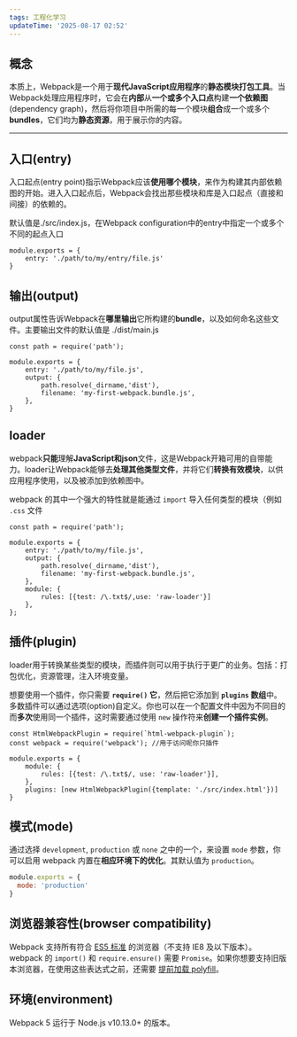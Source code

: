 ```yaml
---
tags: 工程化学习
updateTime: '2025-08-17 02:52'
---
```


## 概念

本质上，Webpack是一个用于**现代JavaScript应用程序**的**静态模块打包工具**。当Webpack处理应用程序时，它会在**内部**从**一个或多个入口点**构建**一个依赖图**(dependency graph)，然后将你项目中所需的每一个模块**组合**成一个或多个**bundles**，它们均为**静态资源**，用于展示你的内容。

---

## 入口(entry)

入口起点(entry point)指示Webpack应该**使用哪个模块**，来作为构建其内部依赖图的开始。进入入口起点后，Webpack会找出那些模块和库是入口起点（直接和间接）的依赖的。

默认值是./src/index.js，在Webpack configuration中的entry中指定一个或多个不同的起点入口

```
module.exports = {
	entry: './path/to/my/entry/file.js'
}
```

## 输出(output)

output属性告诉Webpack在**哪里输出**它所构建的**bundle**，以及如何命名这些文件。主要输出文件的默认值是 ./dist/main.js

```
const path = require('path');

module.exports = {
	entry: './path/to/my/file.js',
	output: {
		path.resolve(_dirname,'dist'),
		filename: 'my-first-webpack.bundle.js',
	},
}
```

## loader

webpack**只能**理解**JavaScript和json**文件，这是Webpack开箱可用的自带能力。loader让Webpack能够去**处理其他类型文件**，并将它们**转换有效模块**，以供应用程序使用，以及被添加到依赖图中。

webpack 的其中一个强大的特性就是能通过 `import` 导入任何类型的模块（例如 `.css` 文件

```
const path = require('path');

module.exports = {
	entry: './path/to/my/file.js',
	output: {
		path.resolve(_dirname,'dist'),
		filename: 'my-first-webpack.bundle.js',
	},
	module: {
		rules: [{test: /\.txt$/,use: 'raw-loader'}]
	},
};
```

## 插件(plugin)

loader用于转换某些类型的模块，而插件则可以用于执行于更广的业务。包括：打包优化，资源管理，注入环境变量。

想要使用一个插件，你只需要 **`require()` 它**，然后把它添加到 **`plugins` 数组**中。多数插件可以通过选项(option)自定义。你也可以在一个配置文件中因为不同目的而**多次**使用同一个插件，这时需要通过使用 `new` 操作符来**创建一个插件实例**。

```
const HtmlWebpackPlugin = require(`html-webpack-plugin`);
const webpack = require('webpack'); //用于访问呢你只插件

module.exports = {
	module: {
		rules: [{test: /\.txt$/, use: 'raw-loader'}],
	},
	plugins: [new HtmlWebpackPlugin({template: './src/index.html'})]
}
```

## 模式(mode)

通过选择 `development`, `production` 或 `none` 之中的一个，来设置 `mode` 参数，你可以启用 webpack 内置在**相应环境下的优化**。其默认值为 `production`。

```javascript
module.exports = {
  mode: 'production'
}
```

## 浏览器兼容性(browser compatibility)

Webpack 支持所有符合 [ES5 标准](https://kangax.github.io/compat-table/es5/) 的浏览器（不支持 IE8 及以下版本）。webpack 的 `import()` 和 `require.ensure()` 需要 `Promise`。如果你想要支持旧版本浏览器，在使用这些表达式之前，还需要 [提前加载 polyfill](https://www.webpackjs.com/guides/shimming/)。

## 环境(environment)

Webpack 5 运行于 Node.js v10.13.0+ 的版本。
